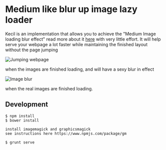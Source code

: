 # Medium like blur up image lazy loader

Kecil is an implementation that allows you to achieve the "Medium Image loading blur effect" read more about it [here](https://jmperezperez.com/medium-image-progressive-loading-placeholder) with very little effort. It will help serve your webpage a lot faster while maintaining the finished layout without the page jumping

![Jumping webpage](http://aspiringwebdev.com/wp-content/uploads/2015/03/meal-plan-load-no-padding-bottom.gif)

when the images are finished loading, and will have a sexy blur in effect 

![Image blur](https://css-tricks.com/wp-content/uploads/2015/12/blur.gif)

when the real images are finished loading.

## Development

    $ npm install
    $ bower install
    
    install imagemagick and graphicsmagick
    see instructions here https://www.npmjs.com/package/gm 
    
    $ grunt serve
